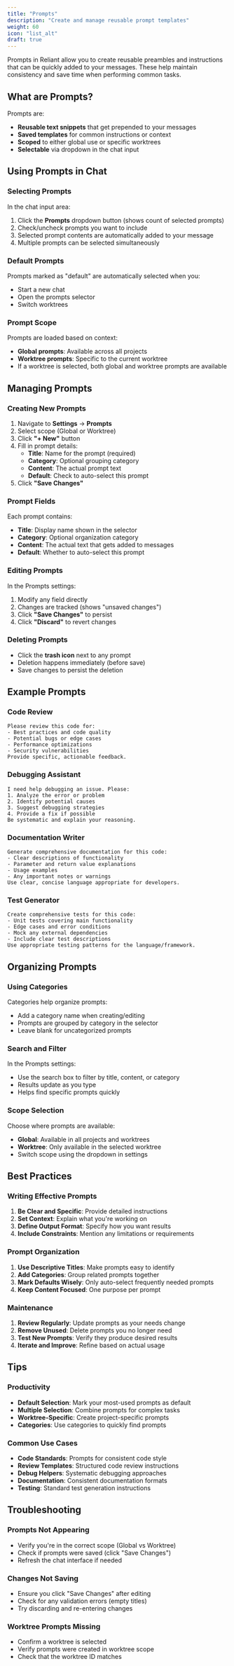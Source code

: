 ```yaml
---
title: "Prompts"
description: "Create and manage reusable prompt templates"
weight: 60
icon: "list_alt"
draft: true
---
```


Prompts in Reliant allow you to create reusable preambles and instructions that can be quickly added to your messages. These help maintain consistency and save time when performing common tasks.

## What are Prompts?

Prompts are:
- **Reusable text snippets** that get prepended to your messages
- **Saved templates** for common instructions or context
- **Scoped** to either global use or specific worktrees
- **Selectable** via dropdown in the chat input

## Using Prompts in Chat

### Selecting Prompts

In the chat input area:
1. Click the **Prompts** dropdown button (shows count of selected prompts)
2. Check/uncheck prompts you want to include
3. Selected prompt contents are automatically added to your message
4. Multiple prompts can be selected simultaneously

### Default Prompts

Prompts marked as "default" are automatically selected when you:
- Start a new chat
- Open the prompts selector
- Switch worktrees

### Prompt Scope

Prompts are loaded based on context:
- **Global prompts**: Available across all projects
- **Worktree prompts**: Specific to the current worktree
- If a worktree is selected, both global and worktree prompts are available

## Managing Prompts

### Creating New Prompts

1. Navigate to **Settings** → **Prompts**
2. Select scope (Global or Worktree)
3. Click **"+ New"** button
4. Fill in prompt details:
   - **Title**: Name for the prompt (required)
   - **Category**: Optional grouping category
   - **Content**: The actual prompt text
   - **Default**: Check to auto-select this prompt
5. Click **"Save Changes"**

### Prompt Fields

Each prompt contains:
- **Title**: Display name shown in the selector
- **Category**: Optional organization category
- **Content**: The actual text that gets added to messages
- **Default**: Whether to auto-select this prompt

### Editing Prompts

In the Prompts settings:
1. Modify any field directly
2. Changes are tracked (shows "unsaved changes")
3. Click **"Save Changes"** to persist
4. Click **"Discard"** to revert changes

### Deleting Prompts

- Click the **trash icon** next to any prompt
- Deletion happens immediately (before save)
- Save changes to persist the deletion

## Example Prompts

### Code Review
```
Please review this code for:
- Best practices and code quality
- Potential bugs or edge cases
- Performance optimizations
- Security vulnerabilities
Provide specific, actionable feedback.
```

### Debugging Assistant
```
I need help debugging an issue. Please:
1. Analyze the error or problem
2. Identify potential causes
3. Suggest debugging strategies
4. Provide a fix if possible
Be systematic and explain your reasoning.
```

### Documentation Writer
```
Generate comprehensive documentation for this code:
- Clear descriptions of functionality
- Parameter and return value explanations
- Usage examples
- Any important notes or warnings
Use clear, concise language appropriate for developers.
```

### Test Generator
```
Create comprehensive tests for this code:
- Unit tests covering main functionality
- Edge cases and error conditions
- Mock any external dependencies
- Include clear test descriptions
Use appropriate testing patterns for the language/framework.
```

## Organizing Prompts

### Using Categories

Categories help organize prompts:
- Add a category name when creating/editing
- Prompts are grouped by category in the selector
- Leave blank for uncategorized prompts

### Search and Filter

In the Prompts settings:
- Use the search box to filter by title, content, or category
- Results update as you type
- Helps find specific prompts quickly

### Scope Selection

Choose where prompts are available:
- **Global**: Available in all projects and worktrees
- **Worktree**: Only available in the selected worktree
- Switch scope using the dropdown in settings

## Best Practices

### Writing Effective Prompts

1. **Be Clear and Specific**: Provide detailed instructions
2. **Set Context**: Explain what you're working on
3. **Define Output Format**: Specify how you want results
4. **Include Constraints**: Mention any limitations or requirements

### Prompt Organization

1. **Use Descriptive Titles**: Make prompts easy to identify
2. **Add Categories**: Group related prompts together
3. **Mark Defaults Wisely**: Only auto-select frequently needed prompts
4. **Keep Content Focused**: One purpose per prompt

### Maintenance

1. **Review Regularly**: Update prompts as your needs change
2. **Remove Unused**: Delete prompts you no longer need
3. **Test New Prompts**: Verify they produce desired results
4. **Iterate and Improve**: Refine based on actual usage

## Tips

### Productivity

- **Default Selection**: Mark your most-used prompts as default
- **Multiple Selection**: Combine prompts for complex tasks
- **Worktree-Specific**: Create project-specific prompts
- **Categories**: Use categories to quickly find prompts

### Common Use Cases

- **Code Standards**: Prompts for consistent code style
- **Review Templates**: Structured code review instructions
- **Debug Helpers**: Systematic debugging approaches
- **Documentation**: Consistent documentation formats
- **Testing**: Standard test generation instructions

## Troubleshooting

### Prompts Not Appearing

- Verify you're in the correct scope (Global vs Worktree)
- Check if prompts were saved (click "Save Changes")
- Refresh the chat interface if needed

### Changes Not Saving

- Ensure you click "Save Changes" after editing
- Check for any validation errors (empty titles)
- Try discarding and re-entering changes

### Worktree Prompts Missing

- Confirm a worktree is selected
- Verify prompts were created in worktree scope
- Check that the worktree ID matches